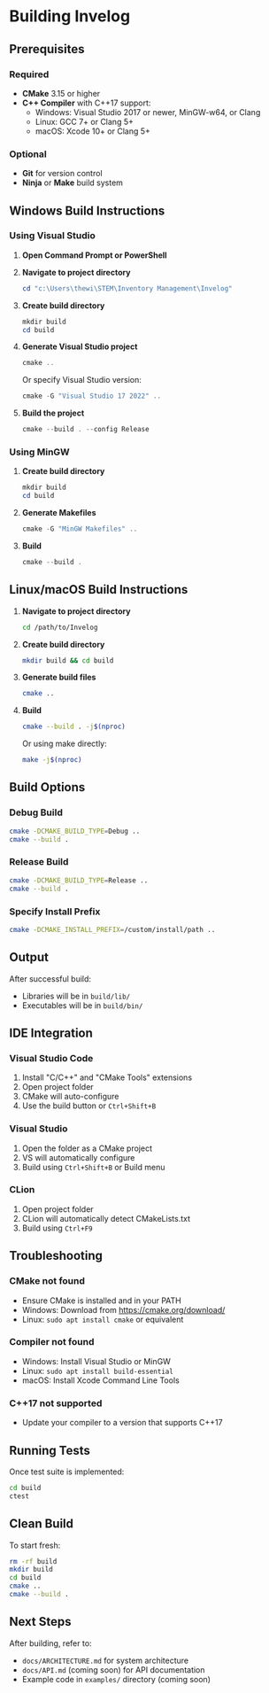 # Building Invelog

## Prerequisites

### Required
- **CMake** 3.15 or higher
- **C++ Compiler** with C++17 support:
  - Windows: Visual Studio 2017 or newer, MinGW-w64, or Clang
  - Linux: GCC 7+ or Clang 5+
  - macOS: Xcode 10+ or Clang 5+

### Optional
- **Git** for version control
- **Ninja** or **Make** build system

## Windows Build Instructions

### Using Visual Studio

1. **Open Command Prompt or PowerShell**

2. **Navigate to project directory**
   ```powershell
   cd "c:\Users\thewi\STEM\Inventory Management\Invelog"
   ```

3. **Create build directory**
   ```powershell
   mkdir build
   cd build
   ```

4. **Generate Visual Studio project**
   ```powershell
   cmake ..
   ```
   
   Or specify Visual Studio version:
   ```powershell
   cmake -G "Visual Studio 17 2022" ..
   ```

5. **Build the project**
   ```powershell
   cmake --build . --config Release
   ```

### Using MinGW

1. **Create build directory**
   ```powershell
   mkdir build
   cd build
   ```

2. **Generate Makefiles**
   ```powershell
   cmake -G "MinGW Makefiles" ..
   ```

3. **Build**
   ```powershell
   cmake --build .
   ```

## Linux/macOS Build Instructions

1. **Navigate to project directory**
   ```bash
   cd /path/to/Invelog
   ```

2. **Create build directory**
   ```bash
   mkdir build && cd build
   ```

3. **Generate build files**
   ```bash
   cmake ..
   ```

4. **Build**
   ```bash
   cmake --build . -j$(nproc)
   ```
   
   Or using make directly:
   ```bash
   make -j$(nproc)
   ```

## Build Options

### Debug Build
```bash
cmake -DCMAKE_BUILD_TYPE=Debug ..
cmake --build .
```

### Release Build
```bash
cmake -DCMAKE_BUILD_TYPE=Release ..
cmake --build .
```

### Specify Install Prefix
```bash
cmake -DCMAKE_INSTALL_PREFIX=/custom/install/path ..
```

## Output

After successful build:
- Libraries will be in `build/lib/`
- Executables will be in `build/bin/`

## IDE Integration

### Visual Studio Code
1. Install "C/C++" and "CMake Tools" extensions
2. Open project folder
3. CMake will auto-configure
4. Use the build button or `Ctrl+Shift+B`

### Visual Studio
1. Open the folder as a CMake project
2. VS will automatically configure
3. Build using `Ctrl+Shift+B` or Build menu

### CLion
1. Open project folder
2. CLion will automatically detect CMakeLists.txt
3. Build using `Ctrl+F9`

## Troubleshooting

### CMake not found
- Ensure CMake is installed and in your PATH
- Windows: Download from https://cmake.org/download/
- Linux: `sudo apt install cmake` or equivalent

### Compiler not found
- Windows: Install Visual Studio or MinGW
- Linux: `sudo apt install build-essential`
- macOS: Install Xcode Command Line Tools

### C++17 not supported
- Update your compiler to a version that supports C++17

## Running Tests

Once test suite is implemented:
```bash
cd build
ctest
```

## Clean Build

To start fresh:
```bash
rm -rf build
mkdir build
cd build
cmake ..
cmake --build .
```

## Next Steps

After building, refer to:
- `docs/ARCHITECTURE.md` for system architecture
- `docs/API.md` (coming soon) for API documentation
- Example code in `examples/` directory (coming soon)
